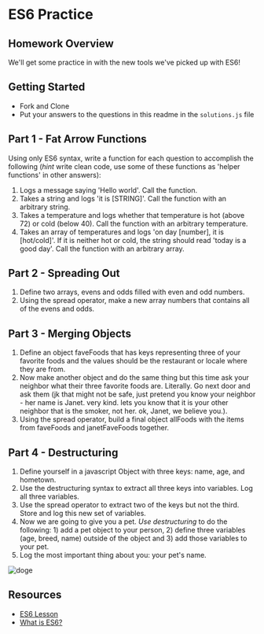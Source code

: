 # ES6 Practice

## Homework Overview
We'll get some practice in with the new tools we've picked up with ES6!

## Getting Started
- Fork and Clone
- Put your answers to the questions in this readme in the `solutions.js` file

## Part 1 - Fat Arrow Functions

Using only ES6 syntax, write a function for each question to accomplish the following (_hint_ write clean code, use some of these functions as 'helper functions' in other answers):
  1. Logs a message saying 'Hello world'. Call the function.
  2. Takes a string and logs 'it is [STRING]'. Call the function with an arbitrary string.
  3. Takes a temperature and logs whether that temperature is hot (above 72) or cold (below 40). Call the function with an arbitrary temperature.
  4. Takes an array of temperatures and logs 'on day [number], it is [hot/cold]'. If it is neither hot or cold, the string should read 'today is a good day'. Call the function with an arbitrary array.

## Part 2 - Spreading Out

  1. Define two arrays, evens and odds filled with even and odd numbers.
  2. Using the spread operator, make a new array numbers that contains all of the evens and odds.


## Part 3 - Merging Objects

  1. Define an object faveFoods that has keys representing three of your favorite foods and the values should be the restaurant or locale where they are from.
  2. Now make another object and do the same thing but this time ask your neighbor what their three favorite foods are. Literally. Go next door and ask them (jk that might not be safe, just pretend you know your neighbor - her name is Janet. very kind. lets you know that it is your other neighbor that is the smoker, not her. ok, Janet, we believe you.).
  3. Using the spread operator, build a final object allFoods with the items from faveFoods and janetFaveFoods together.

## Part 4 - Destructuring

  1. Define yourself in a javascript Object with three keys: name, age, and hometown.
  2. Use the destructuring syntax to extract all three keys into variables. Log all three variables.
  3. Use the spread operator to extract two of the keys but not the third. Store and log this new set of variables. 
  4. Now we are going to give you a pet. _Use destructuring_ to do the following: 1) add a pet object to your person, 2) define three variables (age, breed, name) outside of the object and 3) add those variables to your pet. 
  5. Log the most important thing about you: your pet's name.

![doge](https://media.giphy.com/media/mCRJDo24UvJMA/giphy.gif)

## Resources
- [ES6 Lesson](https://github.com/SEI-R-1-25/u1_lesson_js_es6)
- [What is ES6?](https://www.educba.com/what-is-es6/)

